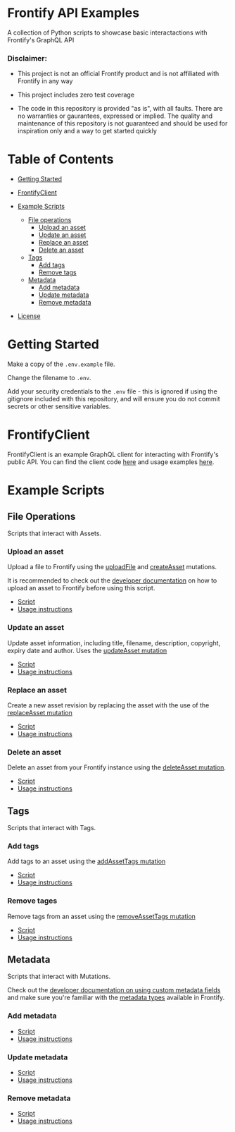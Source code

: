 # Frontify API Examples
A collection of Python scripts to showcase basic interactactions with Frontify's GraphQL API

### Disclaimer:
- This project is not an official Frontify product and is not affiliated with Frontify in any way

- This project includes zero test coverage

- The code in this repository is provided "as is", with all faults. There are no warranties or gaurantees, expressed or implied. The 
quality and maintenance of this repository is not guaranteed and
should be used for inspiration only and a way to get started quickly

Table of Contents
=================

  * [Getting Started](#Getting-Started)
  * [FrontifyClient](#FrontifyClient)
  * [Example Scripts](#Example-Scripts)
    * [File operations](#File-Operations)
        * [Upload an asset](#Upload-an-asset)
        * [Update an asset](#Update-an-asset)
        * [Replace an asset](#Replace-an-asset)
        * [Delete an asset](#Delete-an-asset)
    * [Tags](#Tags)
        * [Add tags](#Add-tags)
        * [Remove tags](#Remove-tags)
    * [Metadata](#Metadata)
        * [Add metadata](#Add-metadata)
        * [Update metadata](#Update-metadata)
        * [Remove metadata](#Remove-metadata)

  * [License](/LICENSE)

# Getting Started
Make a copy of the `.env.example` file.

Change the filename to `.env`.

Add your security credentials to the `.env` file - this is ignored if using the gitignore included with this repository, and will ensure you do not commit secrets or other sensitive variables.

# FrontifyClient
FrontifyClient is an example GraphQL client for interacting with Frontify's public API. You can find the client code [here](/examples/python/src/services/FrontifyClient.py) and usage examples [here](/readme/FrontifyClient.md).

# Example Scripts
## File Operations
Scripts that interact with Assets.

### Upload an asset
Upload a file to Frontify using the [uploadFile](https://frontify.github.io/graphql-reference/mutations/uploadFile) and [createAsset](https://frontify.github.io/graphql-reference/mutations/createAsset) mutations.

It is recommended to check out the [developer documentation](https://developer.frontify.com/d/XFPCrGNrXQQM/graphql-api#/deep-dive/upload-file-create-asset) on how to upload an asset to Frontify before using this script.

- [Script](/examples/python/upload_frontify_asset.py)
- [Usage instructions](/readme/AssetUpload.md)

### Update an asset
Update asset information, including title, filename, description, copyright, expiry date and author. Uses the [updateAsset mutation](https://frontify.github.io/graphql-reference/mutations/updateAsset)

- [Script](/examples/python/update_frontify_asset.py)
- [Usage instructions](/readme/AssetUpdate.md)


### Replace an asset
Create a new asset revision by replacing the asset with the use of the [replaceAsset mutation](https://frontify.github.io/graphql-reference/mutations/replaceAsset)

- [Script](/examples/python/replace_frontify_asset.py)
- [Usage instructions](/readme/AssetReplacement.md)

### Delete an asset
Delete an asset from your Frontify instance using the [deleteAsset mutation](https://frontify.github.io/graphql-reference/mutations/deleteAsset).

- [Script](/examples/python/delete_frontify_asset.py)
- [Usage instructions](/readme/DeleteReplacement.md)

## Tags
Scripts that interact with Tags.

### Add tags
Add tags to an asset using the [addAssetTags mutation](https://frontify.github.io/graphql-reference/mutations/addAssetTags)

- [Script](/examples/python/replace_frontify_asset.py)
- [Usage instructions](/readme/AssetReplacement.md)

### Remove tages
Remove tags from an asset using the [removeAssetTags mutation](https://frontify.github.io/graphql-reference/mutations/removeAssetTags)

- [Script](/examples/python/replace_frontify_asset.py)
- [Usage instructions](/readme/AssetReplacement.md)

## Metadata
Scripts that interact with Mutations. 

Check out the [developer documentation on using custom metadata fields](https://developer.frontify.com/d/XFPCrGNrXQQM/graphql-api#/deep-dive/custom-metadata-1) and make sure you're familiar with the [metadata types](https://help.frontify.com/en/articles/4057240-metadata-and-tags-in-libraries#h_f4d37c46ec) available in Frontify.

### Add metadata

- [Script](/examples/python/replace_frontify_asset.py)
- [Usage instructions](/readme/AssetReplacement.md)
### Update metadata

- [Script](/examples/python/replace_frontify_asset.py)
- [Usage instructions](/readme/AssetReplacement.md)
### Remove metadata

- [Script](/examples/python/replace_frontify_asset.py)
- [Usage instructions](/readme/AssetReplacement.md)
